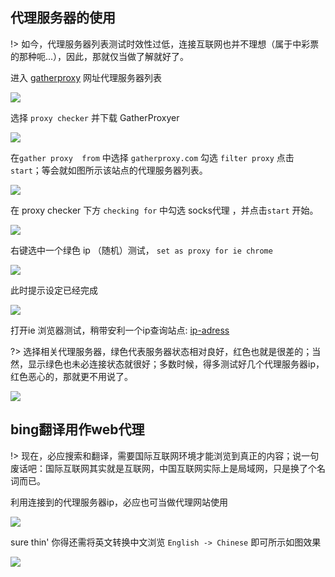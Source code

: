 ## 代理服务器的使用

!> 如今，代理服务器列表测试时效性过低，连接互联网也并不理想（属于中彩票的那种呃...），因此，那就仅当做了解就好了。

进入 [gatherproxy](http://www.gatherproxy.com/) 网址代理服务器列表

![](https://i.postimg.cc/bJ7bFNmk/Snipaste-2019-06-14-13-24-29.png)

选择 `proxy checker` 并下载 GatherProxyer

![](https://i.postimg.cc/T1cwqRFR/Snipaste-2019-06-14-13-25-26.png)

在`gather proxy  from` 中选择 `gatherproxy.com` 勾选 `filter proxy` 点击 `start`；等会就如图所示该站点的代理服务器列表。

![](https://i.postimg.cc/FK1DMzVB/Snipaste-2019-06-14-13-54-a28.png)


在 proxy checker 下方 `checking for` 中勾选 socks代理 ，并点击`start` 开始。

![](https://i.postimg.cc/bvJp4xMf/Snipaste-2019-06-14-14-01-15asd.png)


右键选中一个绿色 ip （随机）测试， `set as proxy for ie chrome`

![](https://i.postimg.cc/sgWNxvhG/Snipaste-2019-06-14-14-10-32.png)

此时提示设定已经完成

![](https://i.postimg.cc/sXbn3zg4/Snipaste-2019-06-14-14-14-23.png)


打开ie 浏览器测试，稍带安利一个ip查询站点: [ip-adress](https://www.ip-adress.com/)

?> 选择相关代理服务器，绿色代表服务器状态相对良好，红色也就是很差的；当然，显示绿色也未必连接状态就很好；多数时候，得多测试好几个代理服务器ip，红色恶心的，那就更不用说了。

![](https://i.postimg.cc/Gh04ymgn/Snipaste-2019-06-14-14-37-09.png)

## bing翻译用作web代理

!> 现在，必应搜索和翻译，需要国际互联网环境才能浏览到真正的内容；说一句废话吧：国际互联网其实就是互联网，中国互联网实际上是局域网，只是换了个名词而已。

利用连接到的代理服务器ip，必应也可当做代理网站使用

![](https://i.postimg.cc/25zMtC1q/Snipaste-2019-06-14-14-22-00.png)

sure thin' 你得还需将英文转换中文浏览 `English -> Chinese` 即可所示如图效果

![](https://i.postimg.cc/pdSTVcbB/Snipaste-2019-06-14-14-29-20.png)

